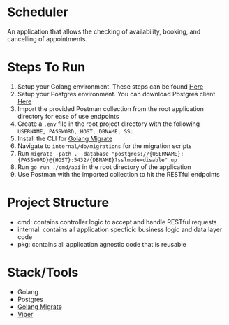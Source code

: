 # Scheduler

An application that allows the checking of availability, booking, and cancelling of appointments.


# Steps To Run
1. Setup your Golang environment. These steps can be found [Here](https://go.dev/learn/)
2. Setup your Postgres environment. You can download Postgres client [Here](https://wiki.postgresql.org/wiki/PostgreSQL_Clients)
3. Import the provided Postman collection from the root application directory for ease of use endpoints
4. Create a ```.env``` file in the root project directory with the following ```USERNAME, PASSWORD, HOST, DBNAME, SSL```
5. Install the CLI for [Golang Migrate](https://github.com/golang-migrate/migrate)
6. Navigate to ```internal/db/migrations``` for the migration scripts
7. Run ```migrate -path . -database "postgres://{USERNAME}:{PASSWORD}@{HOST}:5432/{DBNAME}?sslmode=disable" up```
8. Run ```go run ./cmd/api``` in the root directory of the application
9. Use Postman with the imported collection to hit the RESTful endpoints


# Project Structure
- cmd: contains controller logic to accept and handle RESTful requests
- internal: contains all application specficic business logic and data layer code
- pkg: contains all application agnostic code that is reusable

# Stack/Tools
- Golang
- Postgres
- [Golang Migrate](https://github.com/golang-migrate/migrate)
- [Viper](https://github.com/spf13/viper)




